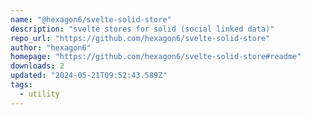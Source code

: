 ```yaml
---
name: "@hexagon6/svelte-solid-store"
description: "svelte stores for solid (social linked data)"
repo_url: "https://github.com/hexagon6/svelte-solid-store"
author: "hexagon6"
homepage: "https://github.com/hexagon6/svelte-solid-store#readme"
downloads: 2
updated: "2024-05-21T09:52:43.589Z"
tags: 
  - utility
---
```

